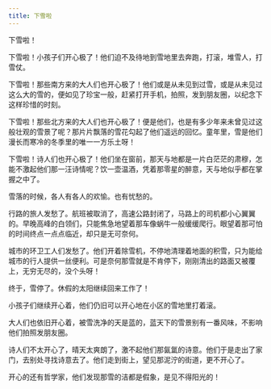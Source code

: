 ```yaml
---
title: 下雪啦
---
```


下雪啦！

下雪啦！小孩子们开心极了！他们迫不及待地到雪地里去奔跑，打滚，堆雪人，打雪仗。

下雪啦！那些南方来的大人们也开心极了！他们或是从未见到过雪，或是从未见过这么大的雪的，便如见了珍宝一般，赶紧打开手机，拍照，发到朋友圈，以纪念下这样珍惜的时刻。

下雪啦！那些北方来的大人们也开心极了！便是他们，也是有多少年来未曾见过这般壮观的雪景了呢？那片片飘落的雪花勾起了他们遥远的回忆。童年里，雪是他们漫长而寒冷的冬季里的唯一一方乐土呀！

下雪啦！诗人们也开心极了！他们坐在窗前，那天与地都是一片白茫茫的肃穆，怎能不激起他们那一汪诗情呢？饮一壶温酒，凭着那零星的醉意，天与地似乎都在掌握之中了。

雪落的时候，各人有各人的欢愉。也有忧愁的。

行路的旅人发愁了。航班被取消了，高速公路封闭了，马路上的司机都小心翼翼的。早晚高峰的白领们，只能焦急地望着那车像蜗牛一般缓缓爬行。眼望着那可怕的时间终点一点点临近，却只是无可奈何。

城市的环卫工人们发愁了。他们开着除雪机，不停地清理着地面的积雪，只为能给城市的行人提供一丝便利。可是奈何那雪就是不肯停下，刚刚清出的路面又被覆上，无穷无尽的，没个头呀！

终于，雪停了。休假的太阳继续回来工作了！

小孩子们继续开心着，他们仍旧可以开心地在小区的雪地里打着滚。

大人们也依旧开心着，被雪洗净的天是蓝的，蓝天下的雪景别有一番风味，不影响他们拍照发朋友圈。

诗人们不太开心了，晴天太爽朗了，激不起他们那氤氲的诗意。他们于是走出了家门，去别处寻找诗意去了。他们走到街上，望见那泥泞的街道，更不开心了。

开心的还有哲学家，他们发现那雪的洁都是假象，是见不得阳光的！